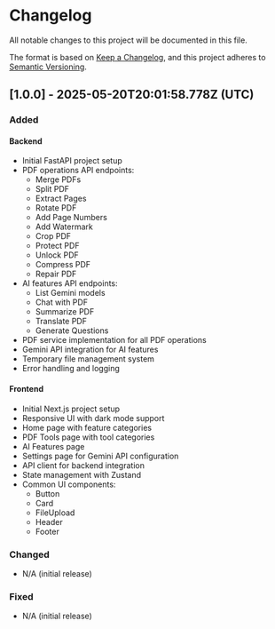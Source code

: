 # Changelog

All notable changes to this project will be documented in this file.

The format is based on [Keep a Changelog](https://keepachangelog.com/en/1.0.0/),
and this project adheres to [Semantic Versioning](https://semver.org/spec/v2.0.0.html).

## [1.0.0] - 2025-05-20T20:01:58.778Z (UTC)

### Added

#### Backend
- Initial FastAPI project setup
- PDF operations API endpoints:
  - Merge PDFs
  - Split PDF
  - Extract Pages
  - Rotate PDF
  - Add Page Numbers
  - Add Watermark
  - Crop PDF
  - Protect PDF
  - Unlock PDF
  - Compress PDF
  - Repair PDF
- AI features API endpoints:
  - List Gemini models
  - Chat with PDF
  - Summarize PDF
  - Translate PDF
  - Generate Questions
- PDF service implementation for all PDF operations
- Gemini API integration for AI features
- Temporary file management system
- Error handling and logging

#### Frontend
- Initial Next.js project setup
- Responsive UI with dark mode support
- Home page with feature categories
- PDF Tools page with tool categories
- AI Features page
- Settings page for Gemini API configuration
- API client for backend integration
- State management with Zustand
- Common UI components:
  - Button
  - Card
  - FileUpload
  - Header
  - Footer

### Changed
- N/A (initial release)

### Fixed
- N/A (initial release)

